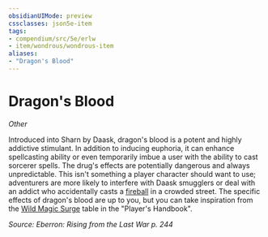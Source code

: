 ```yaml
---
obsidianUIMode: preview
cssclasses: json5e-item
tags:
- compendium/src/5e/erlw
- item/wondrous/wondrous-item
aliases: 
- "Dragon's Blood"
---
```

# Dragon's Blood
*Other*  


Introduced into Sharn by Daask, dragon's blood is a potent and highly addictive stimulant. In addition to inducing euphoria, it can enhance spellcasting ability or even temporarily imbue a user with the ability to cast sorcerer spells. The drug's effects are potentially dangerous and always unpredictable. This isn't something a player character should want to use; adventurers are more likely to interfere with Daask smugglers or deal with an addict who accidentally casts a [fireball](fireball.md) in a crowded street. The specific effects of dragon's blood are up to you, but you can take inspiration from the [Wild Magic Surge](wild-magic-surge.md) table in the "Player's Handbook".

*Source: Eberron: Rising from the Last War p. 244*